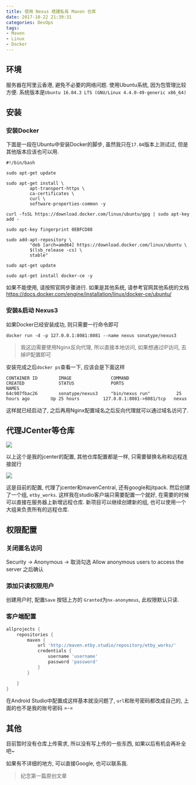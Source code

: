 ```yaml
---
title: 使用 Nexus 搭建私有 Maven 仓库
date: 2017-10-22 21:39:31
categories: DevOps
tags: 
- Maven
- Linux
- Docker
---
```


## 环境

服务器在阿里云香港, 避免不必要的网络问题. 使用Ubuntu系统, 因为包管理比较方便. 系统版本是`Ubuntu 16.04.3 LTS (GNU/Linux 4.4.0-49-generic x86_64)`

## 安装

### 安装Docker

下面是一段在Ubuntu中安装Docker的脚步, 虽然我只在`17.04`版本上测试过, 但是其他版本应该也可以用. 

```shell
#!/bin/bash

sudo apt-get update

sudo apt-get install \
         apt-transport-https \
         ca-certificates \
         curl \
         software-properties-common -y

curl -fsSL https://download.docker.com/linux/ubuntu/gpg | sudo apt-key add -

sudo apt-key fingerprint 0EBFCD88

sudo add-apt-repository \
         "deb [arch=amd64] https://download.docker.com/linux/ubuntu \
         $(lsb_release -cs) \
         stable"

sudo apt-get update

sudo apt-get install docker-ce -y
```

如果不能使用, 请按照官网步骤进行. 如果是其他系统, 请参考官网其他系统的文档
https://docs.docker.com/engine/installation/linux/docker-ce/ubuntu/

### 安装&启动 Nexus3

如果Docker已经安装成功, 则只需要一行命令即可

`docker run -d -p 127.0.0.1:8081:8081 --name nexus sonatype/nexus3`

>  我这边需要使用Nginx反向代理, 所以直接本地访问, 如果想通过IP访问, 去掉IP配置即可

安装完成之后`docker ps`查看一下, 应该会是下面这样

```
CONTAINER ID        IMAGE               COMMAND                  CREATED             STATUS              PORTS                      NAMES
64c907fbac26        sonatype/nexus3     "bin/nexus run"          25 hours ago        Up 25 hours         127.0.0.1:8081->8081/tcp   nexus
```

 这样就已经启动了, 之后再用Nginx配置域名之后反向代理就可以通过域名访问了.

## 代理JCenter等仓库

![](http://oy6e75a1i.bkt.clouddn.com/nexus-jcenter.png)

以上这个是我的jcenter的配置, 其他仓库配置都是一样, 只需要替换名称和远程连接就行

![](http://oy6e75a1i.bkt.clouddn.com/neuxs-repositorys)

这是目前的配置, 代理了jcenter和mavenCentral, 还有google和jitpack. 
然后创建了一个组, `etby_works`. 这样我在studio客户端只需要配置一个就好, 在需要的时候可以直接在服务器上新增远程仓库. 新项目可以继续创建新的组, 也可以使用一个大组来负责所有的远程仓库.

## 权限配置

### 关闭匿名访问

Security -> Anonymous -> 取消勾选 Allow anonymous users to access the server 之后确认

### 添加只读权限用户

创建用户时, 配置`Save` 按钮上方的 `Granted`为`nx-anonymous`, 此权限默认只读.

### 客户端配置

```groovy
allprojects {
    repositories {
        maven {
            url 'http://maven.etby.studio/repository/etby_works/'
            credentials {
                username 'username'
                password 'password'
            }
        }

    }
}
```

在Android Studio中配置成这样基本就没问题了, `url`和账号密码都改成自己的, 上面的也不是我的账号密码 =-=

## 其他

目前暂时没有仓库上传需求, 所以没有写上传的一些东西, 如果以后有机会再补全吧~

如果有不详细的地方, 可以直接Google, 也可以联系我.

> 纪念第一篇原创文章